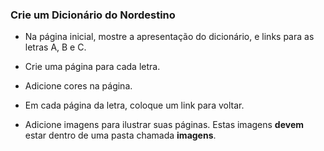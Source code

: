 ### Crie um Dicionário do Nordestino
- Na página inicial, mostre a apresentação do dicionário, e links para as letras
A, B e C.

- Crie uma página para cada letra.

- Adicione cores na página.

- Em cada página da letra, coloque um link para voltar.

- Adicione imagens para ilustrar suas páginas. Estas imagens **devem** estar dentro de uma pasta chamada **imagens**.
